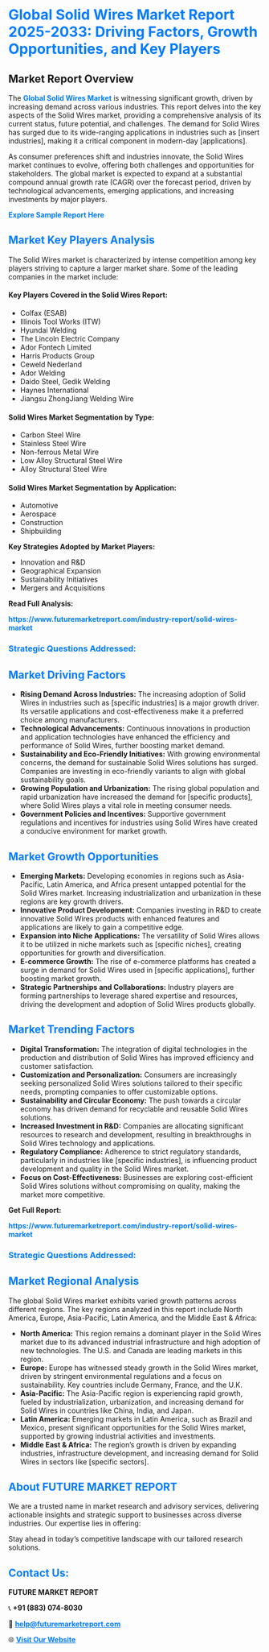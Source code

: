 <h1 style="color: #007BFF;">Global Solid Wires Market Report 2025-2033: Driving Factors, Growth Opportunities, and Key Players</h1>

<section id="overview">
<h2>Market Report Overview</h2>
<p>The <a href="https://www.futuremarketreport.com/industry-report/solid-wires-market" style="color: #007BFF; text-decoration: none;"><strong>Global Solid Wires Market</strong></a> is witnessing significant growth, driven by increasing demand across various industries. This report delves into the key aspects of the Solid Wires market, providing a comprehensive analysis of its current status, future potential, and challenges. The demand for Solid Wires has surged due to its wide-ranging applications in industries such as [insert industries], making it a critical component in modern-day [applications].</p>
<p>As consumer preferences shift and industries innovate, the Solid Wires market continues to evolve, offering both challenges and opportunities for stakeholders. The global market is expected to expand at a substantial compound annual growth rate (CAGR) over the forecast period, driven by technological advancements, emerging applications, and increasing investments by major players.</p>
</section>

<section id="overview">
<p><a href="https://www.futuremarketreport.com/request-sample/reportId=86118" style="color: #007BFF; text-decoration: none;"><strong>Explore Sample Report Here</strong></a></p>
</section>

<section id="key-players">
<h2 style="color: #007BFF;">Market Key Players Analysis</h2>
<p>The Solid Wires market is characterized by intense competition among key players striving to capture a larger market share. Some of the leading companies in the market include:</p>
<h4>Key Players Covered in the Solid Wires Report:</h4>
<ul><li>Colfax (ESAB)</li><li>Illinois Tool Works (ITW)</li><li>Hyundai Welding</li><li>The Lincoln Electric Company</li><li>Ador Fontech Limited</li><li>Harris Products Group</li><li>Ceweld Nederland</li><li>Ador Welding</li><li>Daido Steel, Gedik Welding</li><li>Haynes International</li><li>Jiangsu ZhongJiang Welding Wire</li></ul>
<h4>Solid Wires Market Segmentation by Type:</h4>
<ul><li>Carbon Steel Wire</li><li>Stainless Steel Wire</li><li>Non-ferrous Metal Wire</li><li>Low Alloy Structural Steel Wire</li><li>Alloy Structural Steel Wire</li></ul>

<h4>Solid Wires Market Segmentation by Application:</h4>
<ul><li>Automotive</li><li>Aerospace</li><li>Construction</li><li>Shipbuilding</li></ul>
<p><strong>Key Strategies Adopted by Market Players:</strong></p>
<ul>
<li>Innovation and R&D</li>
<li>Geographical Expansion</li>
<li>Sustainability Initiatives</li>
<li>Mergers and Acquisitions</li>
</ul>
</section>

<section>
<p><strong>Read Full Analysis: </strong></p><a href="https://www.futuremarketreport.com/industry-report/solid-wires-market" style="color: #007BFF; text-decoration: none;"><strong>https://www.futuremarketreport.com/industry-report/solid-wires-market</strong></a>
<h3 style="color: #007BFF;">Strategic Questions Addressed:</h3>
</section>

<section id="driving-factors">
<h2 style="color: #007BFF;">Market Driving Factors</h2>
<ul>
<li><strong>Rising Demand Across Industries:</strong> The increasing adoption of Solid Wires in industries such as [specific industries] is a major growth driver. Its versatile applications and cost-effectiveness make it a preferred choice among manufacturers.</li>
<li><strong>Technological Advancements:</strong> Continuous innovations in production and application technologies have enhanced the efficiency and performance of Solid Wires, further boosting market demand.</li>
<li><strong>Sustainability and Eco-Friendly Initiatives:</strong> With growing environmental concerns, the demand for sustainable Solid Wires solutions has surged. Companies are investing in eco-friendly variants to align with global sustainability goals.</li>
<li><strong>Growing Population and Urbanization:</strong> The rising global population and rapid urbanization have increased the demand for [specific products], where Solid Wires plays a vital role in meeting consumer needs.</li>
<li><strong>Government Policies and Incentives:</strong> Supportive government regulations and incentives for industries using Solid Wires have created a conducive environment for market growth.</li>
</ul>
</section>

<section id="growth-opportunities">
<h2 style="color: #007BFF;">Market Growth Opportunities</h2>
<ul>
<li><strong>Emerging Markets:</strong> Developing economies in regions such as Asia-Pacific, Latin America, and Africa present untapped potential for the Solid Wires market. Increasing industrialization and urbanization in these regions are key growth drivers.</li>
<li><strong>Innovative Product Development:</strong> Companies investing in R&D to create innovative Solid Wires products with enhanced features and applications are likely to gain a competitive edge.</li>
<li><strong>Expansion into Niche Applications:</strong> The versatility of Solid Wires allows it to be utilized in niche markets such as [specific niches], creating opportunities for growth and diversification.</li>
<li><strong>E-commerce Growth:</strong> The rise of e-commerce platforms has created a surge in demand for Solid Wires used in [specific applications], further boosting market growth.</li>
<li><strong>Strategic Partnerships and Collaborations:</strong> Industry players are forming partnerships to leverage shared expertise and resources, driving the development and adoption of Solid Wires products globally.</li>
</ul>
</section>

<section id="trending-factors">
<h2 style="color: #007BFF;">Market Trending Factors</h2>
<ul>
<li><strong>Digital Transformation:</strong> The integration of digital technologies in the production and distribution of Solid Wires has improved efficiency and customer satisfaction.</li>
<li><strong>Customization and Personalization:</strong> Consumers are increasingly seeking personalized Solid Wires solutions tailored to their specific needs, prompting companies to offer customizable options.</li>
<li><strong>Sustainability and Circular Economy:</strong> The push towards a circular economy has driven demand for recyclable and reusable Solid Wires solutions.</li>
<li><strong>Increased Investment in R&D:</strong> Companies are allocating significant resources to research and development, resulting in breakthroughs in Solid Wires technology and applications.</li>
<li><strong>Regulatory Compliance:</strong> Adherence to strict regulatory standards, particularly in industries like [specific industries], is influencing product development and quality in the Solid Wires market.</li>
<li><strong>Focus on Cost-Effectiveness:</strong> Businesses are exploring cost-efficient Solid Wires solutions without compromising on quality, making the market more competitive.</li>
</ul>
</section>

<section>
<p><strong>Get Full Report: </strong></p><a href="https://www.futuremarketreport.com/industry-report/solid-wires-market" style="color: #007BFF; text-decoration: none;"><strong>https://www.futuremarketreport.com/industry-report/solid-wires-market</strong></a>
<h3 style="color: #007BFF;">Strategic Questions Addressed:</h3>
</section>


<section id="regional-analysis">
<h2 style="color: #007BFF;">Market Regional Analysis</h2>
<p>The global Solid Wires market exhibits varied growth patterns across different regions. The key regions analyzed in this report include North America, Europe, Asia-Pacific, Latin America, and the Middle East & Africa:</p>
<ul>
<li><strong>North America:</strong> This region remains a dominant player in the Solid Wires market due to its advanced industrial infrastructure and high adoption of new technologies. The U.S. and Canada are leading markets in this region.</li>
<li><strong>Europe:</strong> Europe has witnessed steady growth in the Solid Wires market, driven by stringent environmental regulations and a focus on sustainability. Key countries include Germany, France, and the U.K.</li>
<li><strong>Asia-Pacific:</strong> The Asia-Pacific region is experiencing rapid growth, fueled by industrialization, urbanization, and increasing demand for Solid Wires in countries like China, India, and Japan.</li>
<li><strong>Latin America:</strong> Emerging markets in Latin America, such as Brazil and Mexico, present significant opportunities for the Solid Wires market, supported by growing industrial activities and investments.</li>
<li><strong>Middle East & Africa:</strong> The region’s growth is driven by expanding industries, infrastructure development, and increasing demand for Solid Wires in sectors like [specific sectors].</li>
</ul>
</section>

<footer>
<h2 style="color: #007BFF;">About FUTURE MARKET REPORT</h2>
<p>We are a trusted name in market research and advisory services, delivering actionable insights and strategic support to businesses across diverse industries. Our expertise lies in offering:</p>

<p>Stay ahead in today’s competitive landscape with our tailored research solutions.</p>

<h2 style="color: #007BFF;">Contact Us:</h2>
<p><strong>FUTURE MARKET REPORT</strong></p>
<p>📞 <strong>+91 (883) 074-8030</strong></p>
<p>📧 <strong><a href="mailto:help@futuremarketreport.com" style="color: #007BFF;">help@futuremarketreport.com</a></strong></p>
<p>🌐 <strong><a href="https://www.futuremarketreport.com/" style="color: #007BFF;">Visit Our Website</a></strong></p>
</footer>